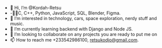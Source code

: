- 👋 Hi, I’m @Kordah-Retsu
- -👨‍💻C, C++, Python, JavaScript, SQL, Blender, Figma. 
- 👀 I’m interested in technology, cars, space exploration, nerdy stuff and music.
- 🌱 I’m currently learning backend with Django and Node JS.
- 💞️ I’m looking to collaborate on any projects you are ready to put me on  
- 📫 How to reach me +233542986100, retsukodjo@gmail.com.  

<!---
Kordah-Retsu/Kordah-Retsu is a ✨ special ✨ repository because its `README.md` (this file) appears on your GitHub profile.
You can click the Preview link to take a look at your changes.
--->
